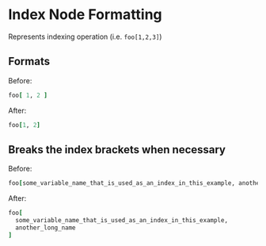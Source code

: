 <!-- BEGIN_AUTOGENERATED -->
# Index Node Formatting

Represents indexing operation (i.e. `foo[1,2,3]`)
<!-- END_AUTOGENERATED -->

## Formats

Before:

```ruby
foo[ 1, 2 ]
```

After:

```ruby
foo[1, 2]
```

## Breaks the index brackets when necessary

Before:

```ruby
foo[some_variable_name_that_is_used_as_an_index_in_this_example, another_long_name ]
```

After:

```ruby
foo[
  some_variable_name_that_is_used_as_an_index_in_this_example,
  another_long_name
]
```
